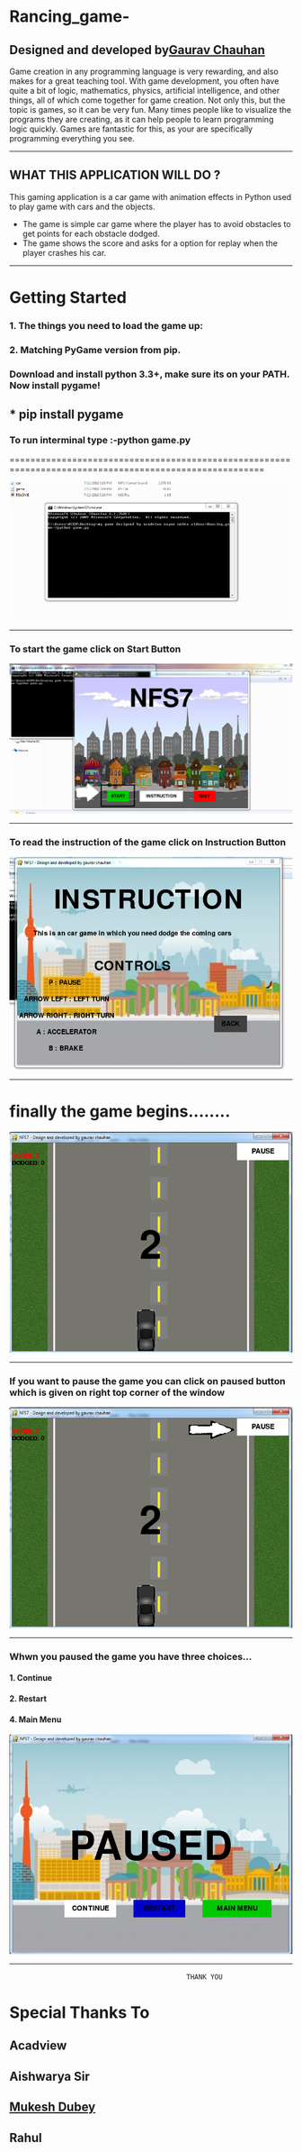 # Rancing_game-  

## Designed and developed by[Gaurav Chauhan](https://github.com/gaurav-210)

Game creation in any programming language is very rewarding, and also makes for a great teaching tool. With game development, you often have quite a bit of logic, mathematics, physics, artificial intelligence, and other things, all of which come together for game creation. Not only this, but the topic is games, so it can be very fun. Many times people like to visualize the programs they are creating, as it can help people to learn programming logic quickly. Games are fantastic for this, as your are specifically programming everything you see.

--------------------------------------------------------------------------------------
## WHAT THIS APPLICATION WILL DO ?
   This gaming application is a car game with animation effects in Python used to play game with cars and the objects.

* The game is simple car game where the player has to avoid obstacles to get points for each obstacle dodged.
* The game shows the score and asks for a option for replay when the player crashes his car.


----------------------------------------------------------------------------------------------------------
# Getting Started
### 1. The things you need to load the game up:
### 2. Matching PyGame version from pip.
### Download and install python 3.3+, make sure its on your PATH. Now install pygame!

## * pip install pygame

### To run interminal type :-python game.py

=======================================================================================================

![Step1](images/start.PNG)

--------------------------------------------------------------------------------------------------------

### To start the game click on Start Button

![Step2](images/second.PNG) 

----------------------------------------------------------------------------------------------------------


### To read the instruction of the game click on Instruction Button

![Step3](images/instruction.PNG) 

--------------------------------------------------------------------------------------------------------

# finally the game begins........

![finalStep](images/pause.PNG) 



--------------------------------------------------------------------------------------------

### If you want to pause the game you can click on paused button which is given on right top corner of the window  



![Step4](images/pause_2.PNG)

----------------------------------------------------------------------------------------------------- 

### Whwn you paused the game you have three choices...

#### 1. Continue
#### 2. Restart 
#### 4. Main Menu


![Step5](images/paused.PNG)

------------------------------------------------------------------------------------------
                                                THANK YOU

# Special Thanks To 
## Acadview
## Aishwarya Sir
## [Mukesh Dubey](https://github.com/MukeshDubey1420)
## Rahul 





